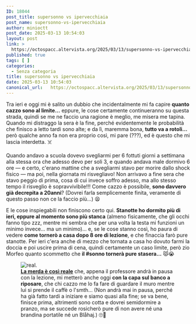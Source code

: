 ```yaml
---
ID: 18044
post_title: supersonno vs ipervecchiaia
post_name: supersonno-vs-ipervecchiaia
author: minioctt
post_date: 2025-03-13 10:54:03
layout: post
link: >
  https://octospacc.altervista.org/2025/03/13/supersonno-vs-ipervecchiaia/
published: true
tags: [ ]
categories:
  - Senza categoria
title: supersonno vs ipervecchiaia
date: 2025-03-13 10:54:03
canonical_url:   https://octospacc.altervista.org/2025/03/13/supersonno-vs-ipervecchiaia/
---
```

<!-- wp:paragraph -->
<p>Tra ieri e oggi mi è salito un dubbio che incidentalmente mi fa capire <strong>quanto cazzo sono al limite...</strong> eppure, le cose certamente continueranno su questa strada, quindi se me ne faccio una ragione è meglio, me misera me tapina. Quando mi distraggo la sera è la fine, perché evidentemente le probabilità che finisco a letto tardi sono alte; e da lì, maremma bona, <strong>tutto va a rotoli...</strong> però qualche anno fa non era proprio così, mi pare (???), ed è questo che mi lascia interdetta. ☠️</p>
<!-- /wp:paragraph -->

<!-- wp:paragraph -->
<p>Quando andavo a scuola dovevo svegliarmi per 6 fottuti giorni a settimana alla stessa ora che adesso devo per soli 3, e quando andava male dormivo 6 ore — e certo, c'erano mattine che a svegliarmi stavo per morire dallo shock fisico — ma poi, nella giornata mi risvegliavo! Non arrivavo a fine sera che stavo peggio di prima, cosa di cui invece soffro adesso, ma allo stesso tempo il risveglio è sopravvivibile!!! Come cazzo è possibile, <strong>sono davvero già decrepita a 20anni</strong>? (Dovrei farla semplicemente finita, veramente di questo passo non ce la faccio più...) 😫</p>
<!-- /wp:paragraph -->

<!-- wp:paragraph -->
<p>E le cose inspiegabili non finiscono certo qui. <strong>Stanotte ho dormito più di ieri, eppure al momento sono più stanca</strong> (almeno fisicamente, che gli occhi fanno tipo zzz, mentre mi sembra che per una volta la testa mi funzioni un minimo invece... ma un minimo)... e, se le cose stanno così, ho paura di vedere <strong>come tornerò a casa dopo 8 ore di lezione</strong>, e che finaccia farò pure stanotte. Per ieri c'era anche di mezzo che tornata a casa ho dovuto farmi la doccia e poi uscire prima di cena, quindi certamente un caso limite, però zio Morfeo quanto scommetto che <strong>il #sonno tornerà pure stasera...</strong> 😾😭</p>
<!-- /wp:paragraph -->

<!-- wp:paragraph -->
<p></p>
<!-- /wp:paragraph -->

<!-- wp:image {"id":18043,"sizeSlug":"large","linkDestination":"none"} -->
<figure class="wp-block-image size-large"><img src="{{site.cdnurl}}/assets/uploads/2025/03/41756f618b2f1700b6ff59cc5047210a4183816188598451388-320x400.jpg" alt="real." class="wp-image-18043"/><figcaption class="wp-element-caption"><a href="https://it.pinterest.com/pin/36451078227895540/"><strong>La merda è così reale</strong></a> che, appena il professore andrà in pausa con la lezione, mi metterò anche oggi <strong>con la capa sul banco a riposare</strong>, che chi cazzo me lo fa fare di guardare il muro mentre lui si prende il caffè o l'smth... (Non andrà mai in pausa, perché ha già fatto tardi a iniziare e siamo quasi alla fine; se va bene, finisce prima, altrimenti sono cotta e dovrei semidormire a pranzo, ma se succede rosicherò pure di non avere né una brandina portatile né un Blåhaj.) 🙄🧨</figcaption></figure>
<!-- /wp:image -->